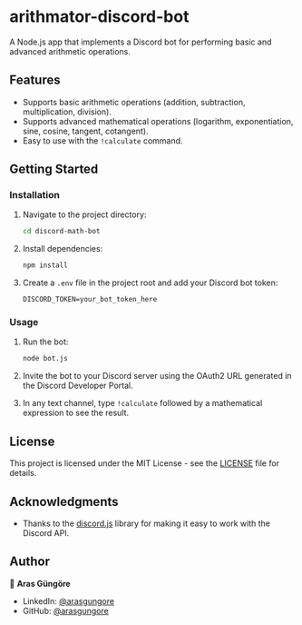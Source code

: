 # arithmator-discord-bot

A Node.js app that implements a Discord bot for performing basic and advanced arithmetic operations.



## Features

- Supports basic arithmetic operations (addition, subtraction, multiplication, division).
- Supports advanced mathematical operations (logarithm, exponentiation, sine, cosine, tangent, cotangent).
- Easy to use with the `!calculate` command.



## Getting Started


### Installation

1. Navigate to the project directory:

   ```bash
   cd discord-math-bot
   ```

2. Install dependencies:

   ```bash
   npm install
   ```

3. Create a `.env` file in the project root and add your Discord bot token:

   ```
   DISCORD_TOKEN=your_bot_token_here
   ```


### Usage

1. Run the bot:

   ```bash
   node bot.js
   ```

2. Invite the bot to your Discord server using the OAuth2 URL generated in the Discord Developer Portal.

3. In any text channel, type `!calculate` followed by a mathematical expression to see the result.



## License

This project is licensed under the MIT License - see the [LICENSE](LICENSE) file for details.



## Acknowledgments

- Thanks to the [discord.js](https://discord.js.org/) library for making it easy to work with the Discord API.



## Author

👤 **Aras Güngöre**

- LinkedIn: [@arasgungore](https://www.linkedin.com/in/arasgungore)
- GitHub: [@arasgungore](https://github.com/arasgungore)
